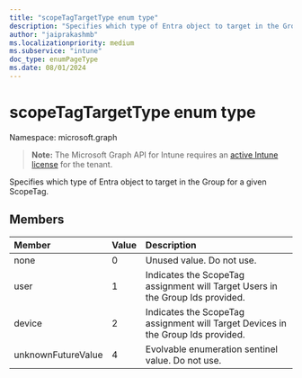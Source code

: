 ```yaml
---
title: "scopeTagTargetType enum type"
description: "Specifies which type of Entra object to target in the Group for a given ScopeTag."
author: "jaiprakashmb"
ms.localizationpriority: medium
ms.subservice: "intune"
doc_type: enumPageType
ms.date: 08/01/2024
---
```


# scopeTagTargetType enum type

Namespace: microsoft.graph

> **Note:** The Microsoft Graph API for Intune requires an [active Intune license](https://go.microsoft.com/fwlink/?linkid=839381) for the tenant.

Specifies which type of Entra object to target in the Group for a given ScopeTag.

## Members
|Member|Value|Description|
|:---|:---|:---|
|none|0|Unused value. Do not use.|
|user|1|Indicates the ScopeTag assignment will Target Users in the Group Ids provided.|
|device|2|Indicates the ScopeTag assignment will Target Devices in the Group Ids provided.|
|unknownFutureValue|4|Evolvable enumeration sentinel value. Do not use.|